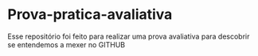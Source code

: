 # Prova-pratica-avaliativa
Esse repositório foi feito para realizar uma prova avaliativa para descobrir se entendemos a mexer no GITHUB 
